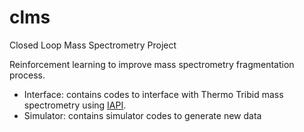 # clms
Closed Loop Mass Spectrometry Project

Reinforcement learning to improve mass spectrometry fragmentation process.

- Interface: contains codes to interface with Thermo Tribid mass spectrometry using [IAPI](https://github.com/thermofisherlsms/iapi).
- Simulator: contains simulator codes to generate new data

